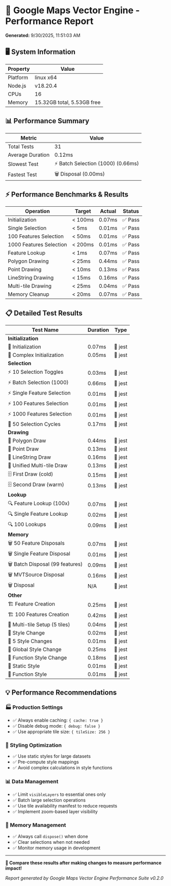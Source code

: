 # 🚀 Google Maps Vector Engine - Performance Report

**Generated:** 9/30/2025, 11:51:03 AM

## 🖥️ System Information

| Property | Value |
|----------|-------|
| Platform | linux x64 |
| Node.js | v18.20.4 |
| CPUs | 16 |
| Memory | 15.32GB total, 5.53GB free |

## 📊 Performance Summary

| Metric | Value |
|--------|-------|
| Total Tests | 31 |
| Average Duration | 0.12ms |
| Slowest Test | ⚡ Batch Selection (1000) (0.66ms) |
| Fastest Test | 🗑️ Disposal (0.00ms) |

## ⚡ Performance Benchmarks & Results

| Operation | Target | Actual | Status |
|-----------|--------|---------|---------|
| Initialization | < 100ms | 0.07ms | ✅ Pass |
| Single Selection | < 5ms | 0.01ms | ✅ Pass |
| 100 Features Selection | < 50ms | 0.01ms | ✅ Pass |
| 1000 Features Selection | < 200ms | 0.01ms | ✅ Pass |
| Feature Lookup | < 1ms | 0.07ms | ✅ Pass |
| Polygon Drawing | < 25ms | 0.44ms | ✅ Pass |
| Point Drawing | < 10ms | 0.13ms | ✅ Pass |
| LineString Drawing | < 15ms | 0.16ms | ✅ Pass |
| Multi-tile Drawing | < 25ms | 0.04ms | ✅ Pass |
| Memory Cleanup | < 20ms | 0.07ms | ✅ Pass |

## 📋 Detailed Test Results

| Test Name | Duration | Type |
|-----------|----------|------|
| **Initialization** | | |
| 🚀 Initialization | 0.07ms | 🧪 jest |
| 🚀 Complex Initialization | 0.05ms | 🧪 jest |
| **Selection** | | |
| ⚡ 10 Selection Toggles | 0.03ms | 🧪 jest |
| ⚡ Batch Selection (1000) | 0.66ms | 🧪 jest |
| ⚡ Single Feature Selection | 0.01ms | 🧪 jest |
| ⚡ 100 Features Selection | 0.01ms | 🧪 jest |
| ⚡ 1000 Features Selection | 0.01ms | 🧪 jest |
| 🔄 50 Selection Cycles | 0.17ms | 🧪 jest |
| **Drawing** | | |
| 🎨 Polygon Draw | 0.44ms | 🧪 jest |
| 🎨 Point Draw | 0.13ms | 🧪 jest |
| 🎨 LineString Draw | 0.16ms | 🧪 jest |
| 🎨 Unified Multi-tile Draw | 0.13ms | 🧪 jest |
| 🗄️ First Draw (cold) | 0.15ms | 🧪 jest |
| 🗄️ Second Draw (warm) | 0.13ms | 🧪 jest |
| **Lookup** | | |
| 🔍 Feature Lookup (100x) | 0.07ms | 🧪 jest |
| 🔍 Single Feature Lookup | 0.02ms | 🧪 jest |
| 🔍 100 Lookups | 0.09ms | 🧪 jest |
| **Memory** | | |
| 🗑️ 50 Feature Disposals | 0.07ms | 🧪 jest |
| 🗑️ Single Feature Disposal | 0.01ms | 🧪 jest |
| 🗑️ Batch Disposal (99 features) | 0.09ms | 🧪 jest |
| 🗑️ MVTSource Disposal | 0.16ms | 🧪 jest |
| 🗑️ Disposal | N/A | 🧪 jest |
| **Other** | | |
| 🏗️ Feature Creation | 0.25ms | 🧪 jest |
| 🏗️ 100 Features Creation | 0.42ms | 🧪 jest |
| 🔗 Multi-tile Setup (5 tiles) | 0.04ms | 🧪 jest |
| 🎨 Style Change | 0.02ms | 🧪 jest |
| 🎨 5 Style Changes | 0.01ms | 🧪 jest |
| 🎨 Global Style Change | 0.25ms | 🧪 jest |
| 🎨 Function Style Change | 0.18ms | 🧪 jest |
| 🎨 Static Style | 0.01ms | 🧪 jest |
| 🎨 Function Style | 0.01ms | 🧪 jest |

## 💡 Performance Recommendations

### 🏭 Production Settings
- ✅ Always enable caching: `{ cache: true }`
- ✅ Disable debug mode: `{ debug: false }`
- ✅ Use appropriate tile size: `{ tileSize: 256 }`

### 🎨 Styling Optimization
- ✅ Use static styles for large datasets
- ✅ Pre-compute style mappings
- ✅ Avoid complex calculations in style functions

### 📊 Data Management
- ✅ Limit `visibleLayers` to essential ones only
- ✅ Batch large selection operations
- ✅ Use tile availability manifest to reduce requests
- ✅ Implement zoom-based layer visibility

### 🧹 Memory Management
- ✅ Always call `dispose()` when done
- ✅ Clear selections when not needed
- ✅ Monitor memory usage in development

---

**🎯 Compare these results after making changes to measure performance impact!**

*Report generated by Google Maps Vector Engine Performance Suite v0.2.0*